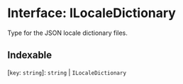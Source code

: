 # Interface: ILocaleDictionary

Type for the JSON locale dictionary files.

## Indexable

\[`key`: `string`\]: `string` \| `ILocaleDictionary`
